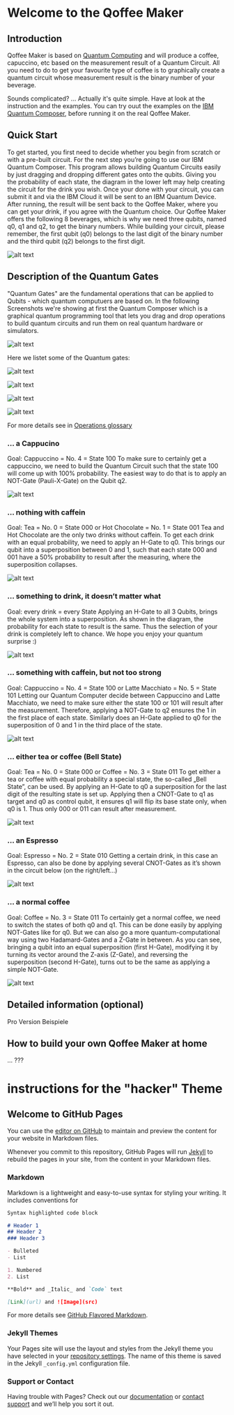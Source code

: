 # Welcome to the Qoffee Maker

## Introduction
Qoffee Maker is based on [Quantum Computing](https://en.wikipedia.org/wiki/Quantum_computing) and will produce a coffee, capuccino, etc based on the measurement result of a Quantum Circuit. All you need to do to get your favourite type of coffee is to graphically create a quantum circuit whose measurement result is the binary number of your beverage.

Sounds complicated? ... Actually it's quite simple. Have at look at the instruction and the examples.
You can try ouut the examples on the [IBM Quantum Composer](http://quantum-computing.ibm.com/composer), before running it on the real Qoffee Maker.

## Quick Start

To get started, you first need to decide whether you begin from scratch or with a pre-built circuit.
For the next step you’re going to use our IBM Quantum Composer. This program allows building Quantum Circuits easily by just dragging and dropping different gates onto the qubits. Giving you the probability of each state, the diagram in the lower left may help creating the circuit for the drink you wish.
Once your done with your circuit, you can submit it and via the IBM Cloud it will be sent to an IBM Quantum Device. After running, the result will be sent back to the Qoffee Maker, where you can get your drink, if you agree with the Quantum choice.
Our Qoffee Maker offers the following 8 beverages, which is why we need three qubits, named q0, q1 and q2, to get the binary numbers. While building your circuit, please remember, the first qubit (q0) belongs to the last digit of the binary number and the third qubit (q2) belongs to the first digit.

![alt text](Bilder/Zuordnung.png)


## Description of the Quantum Gates
"Quantum Gates" are the fundamental operations that can be applied to Qubits - which quantum computuers are based on. In the following Screenshots we're showing at first the Quantum Composer which is a graphical quantum programming tool that lets you drag and drop operations to build quantum circuits and run them on real quantum hardware or simulators.


![alt text](Bilder/Composer.png) 


Here we listet some of the Quantum gates:

![alt text](Bilder/NOTgate.png)

![alt text](Bilder/CNOTgate.png)

![alt text](Bilder/Hadamard.png)

![alt text](Bilder/Zgate.png)

For more details see in [Operations glossary](https://quantum-computing.ibm.com/composer/docs/iqx/operations_glossary)


### … a Cappucino
Goal: Cappuccino = No. 4 = State 100
To make sure to certainly get a cappuccino, we need to build the Quantum Circuit such that the state 100 will come up with 100% probability.
The easiest way to do that is to apply an NOT-Gate (Pauli-X-Gate) on the Qubit q2.

![alt text](Bilder/Cappucino.png) 

### … nothing with caffein
Goal: Tea = No. 0 = State 000 or Hot Chocolate = No. 1 = State 001
Tea and Hot Chocolate are the only two drinks without caffein. To get each drink with an equal probability, we need to apply an H-Gate to q0. This brings our qubit into a superposition between 0 and 1, such that each state 000 and 001 have a 50% probability to result after the measuring, where the superposition collapses.

![alt text](Bilder/nocoaffein.png)


### … something to drink, it doesn’t matter what
Goal: every drink = every State
Applying an H-Gate to all 3 Qubits, brings the whole system into a superposition. As shown in the diagram, the probability for each state to result is the same. Thus the selection of your drink is completely left to chance. We hope you enjoy your quantum surprise :)

![alt text](Bilder/something.png)


### … something with caffein, but not too strong
Goal: Cappuccino = No. 4 = State 100 or Latte Macchiato = No. 5 = State 101
Letting our Quantum Computer decide between Cappuccino and Latte Macchiato, we need to make sure either the state 100 or 101 will result after the measurement. Therefore, applying a NOT-Gate to q2 ensures the 1 in the first place of each state. Similarly does an H-Gate applied to q0 for the superposition of 0 and 1 in the third place of the state.

![alt text](Bilder/something2.png)


### … either tea or coffee (Bell State)
Goal: Tea = No. 0 = State 000 or Coffee = No. 3 = State 011
To get either a tea or coffee with equal probability a special state, the so-called „Bell State”, can be used. By applying an H-Gate to q0 a superposition for the last digit of the resulting state is set up. Applying then a CNOT-Gate to q1 as target and q0 as control qubit, it ensures q1 will flip its base state only, when q0 is 1. Thus only 000 or 011 can result after measurement.

![alt text](Bilder/tea.png)

### … an Espresso
Goal: Espresso = No. 2 = State 010
Getting a certain drink, in this case an Espresso, can also be done by applying several CNOT-Gates as it’s shown in the circuit below (on the right/left…)

![alt text](Bilder/espresso.png)

### … a normal coffee
Goal: Coffee = No. 3 = State 011
To certainly get a normal coffee, we need to switch the states of both q0 and q1. This can be done easily by applying NOT-Gates like for q0. But we can also go a more quantum-computational way using two Hadamard-Gates and a Z-Gate in between. As you can see, bringing a qubit into an equal superposition (first H-Gate), modifying it by turning its vector around the Z-axis (Z-Gate), and reversing the superposition (second H-Gate), turns out to be the same as applying a simple NOT-Gate.

![alt text](Bilder/coffee.png)


## Detailed information (optional)

Pro Version Beispiele

## How to build your own Qoffee Maker at home
... ???


# instructions for the "hacker" Theme

## Welcome to GitHub Pages

You can use the [editor on GitHub](https://github.com/JanLahmann/Qoffee-Maker/edit/website/README.md) to maintain and preview the content for your website in Markdown files.

Whenever you commit to this repository, GitHub Pages will run [Jekyll](https://jekyllrb.com/) to rebuild the pages in your site, from the content in your Markdown files.

### Markdown

Markdown is a lightweight and easy-to-use syntax for styling your writing. It includes conventions for

```markdown
Syntax highlighted code block

# Header 1
## Header 2
### Header 3

- Bulleted
- List

1. Numbered
2. List

**Bold** and _Italic_ and `Code` text

[Link](url) and ![Image](src)
```

For more details see [GitHub Flavored Markdown](https://guides.github.com/features/mastering-markdown/).

### Jekyll Themes

Your Pages site will use the layout and styles from the Jekyll theme you have selected in your [repository settings](https://github.com/JanLahmann/Qoffee-Maker/settings/pages). The name of this theme is saved in the Jekyll `_config.yml` configuration file.

### Support or Contact

Having trouble with Pages? Check out our [documentation](https://docs.github.com/categories/github-pages-basics/) or [contact support](https://support.github.com/contact) and we’ll help you sort it out.
